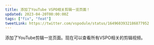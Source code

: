 ```yaml
---
title: 添加了YouTube VSPO相关剪辑一览页面！
updated: 2023-04-20T00:00:00Z
tags: ["fix", "feat"]
tweetLink: https://twitter.com/vspodule/status/1649603932186877952
---
```


添加了YouTube剪辑一览页面。现在可以查看所有VSPO相关的剪辑视频。